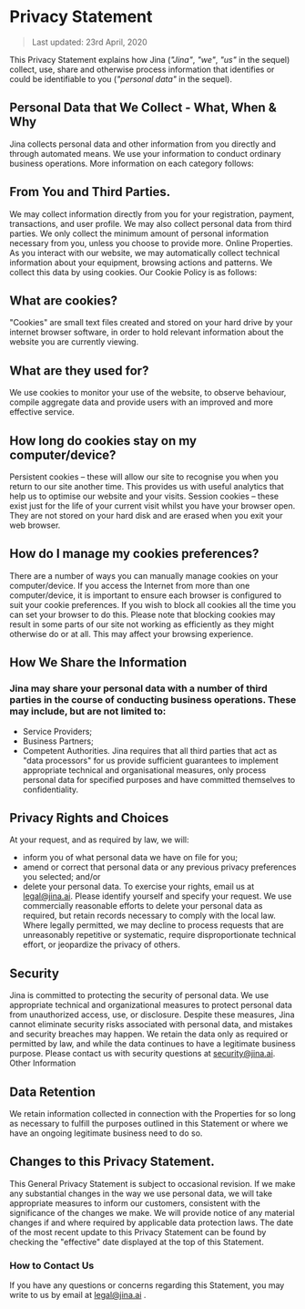 #   Privacy Statement 

> Last updated: 23rd April, 2020

This Privacy Statement explains how Jina (*"Jina"*, *"we"*, *"us"* in the sequel) collect, use, share and otherwise process information that identifies or could be identifiable to you (*"personal data"* in the sequel).

## Personal Data that We Collect - What, When & Why

Jina collects personal data and other information from you directly and through automated means. We use your information to conduct ordinary business operations. More information on each category follows:

## From You and Third Parties. 

We may collect information directly from you for your registration, payment, transactions, and user profile. We may also collect personal data from third parties. We only collect the minimum amount of personal information necessary from you, unless you choose to provide more.
Online Properties. As you interact with our website, we may automatically collect technical information about your equipment, browsing actions and patterns. We collect this data by using cookies. Our Cookie Policy is as follows:

## What are cookies?
"Cookies" are small text files created and stored on your hard drive by your internet browser software, in order to hold relevant information about the website you are currently viewing.

## What are they used for?
We use cookies to monitor your use of the website, to observe behaviour, compile aggregate data and provide users with an improved and more effective service.

## How long do cookies stay on my computer/device?
Persistent cookies – these will allow our site to recognise you when you return to our site another time. This provides us with useful analytics that help us to optimise our website and your visits.
Session cookies – these exist just for the life of your current visit whilst you have your browser open. They are not stored on your hard disk and are erased when you exit your web browser.

## How do I manage my cookies preferences?
There are a number of ways you can manually manage cookies on your computer/device. If you access the Internet from more than one computer/device, it is important to ensure each browser is configured to suit your cookie preferences. If you wish to block all cookies all the time you can set your browser to do this.
Please note that blocking cookies may result in some parts of our site not working as efficiently as they might otherwise do or at all. This may affect your browsing experience.

## How We Share the Information

### Jina may share your personal data with a number of third parties in the course of conducting business operations. These may include, but are not limited to:
 - Service Providers;
 - Business Partners;
 - Competent Authorities.
Jina requires that all third parties that act as "data processors" for us provide sufficient guarantees to implement appropriate technical and organisational measures, only process personal data for specified purposes and have committed themselves to confidentiality.

## Privacy Rights and Choices
At your request, and as required by law, we will:
 - inform you of what personal data we have on file for you;
 - amend or correct that personal data or any previous privacy preferences you selected; and/or
 - delete your personal data.
To exercise your rights, email us at legal@jina.ai. Please identify yourself and specify your request. We use commercially reasonable efforts to delete your personal data as required, but retain records necessary to comply with the local law. Where legally permitted, we may decline to process requests that are unreasonably repetitive or systematic, require disproportionate technical effort, or jeopardize the privacy of others.

## Security
Jina is committed to protecting the security of personal data. We use appropriate technical and organizational measures to protect personal data from unauthorized access, use, or disclosure. Despite these measures, Jina cannot eliminate security risks associated with personal data, and mistakes and security breaches may happen. We retain the data only as required or permitted by law, and while the data continues to have a legitimate business purpose. Please contact us with security questions at security@jina.ai.
Other Information

## Data Retention
We retain information collected in connection with the Properties for so long as necessary to fulfill the purposes outlined in this Statement or where we have an ongoing legitimate business need to do so.

## Changes to this Privacy Statement. 
This General Privacy Statement is subject to occasional revision. If we make any substantial changes in the way we use personal data, we will take appropriate measures to inform our customers, consistent with the significance of the changes we make. We will provide notice of any material changes if and where required by applicable data protection laws.
The date of the most recent update to this Privacy Statement can be found by checking the "effective" date displayed at the top of this Statement.

### How to Contact Us
If you have any questions or concerns regarding this Statement, you may write to us by email at legal@jina.ai .
